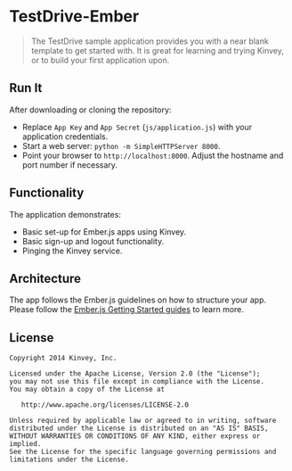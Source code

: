 # TestDrive-Ember
> The TestDrive sample application provides you with a near blank template to get started with. It is great for learning and trying Kinvey, or to build your first application upon.

## Run It
After downloading or cloning the repository:

* Replace `App Key` and `App Secret` (`js/application.js`) with your application credentials.
* Start a web server: `python -m SimpleHTTPServer 8000`.
* Point your browser to `http://localhost:8000`. Adjust the hostname and port number if necessary.

## Functionality
The application demonstrates:

* Basic set-up for Ember.js apps using Kinvey.
* Basic sign-up and logout functionality.
* Pinging the Kinvey service.

## Architecture
The app follows the Ember.js guidelines on how to structure your app. Please follow the [Ember.js Getting Started guides](http://emberjs.com/guides/getting-started/) to learn more.

## License
    Copyright 2014 Kinvey, Inc.

    Licensed under the Apache License, Version 2.0 (the "License");
    you may not use this file except in compliance with the License.
    You may obtain a copy of the License at

       http://www.apache.org/licenses/LICENSE-2.0

    Unless required by applicable law or agreed to in writing, software
    distributed under the License is distributed on an "AS IS" BASIS,
    WITHOUT WARRANTIES OR CONDITIONS OF ANY KIND, either express or implied.
    See the License for the specific language governing permissions and
    limitations under the License.